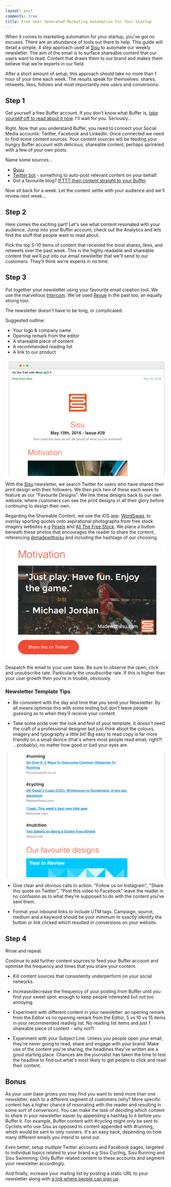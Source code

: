 ```yaml
---
layout: post
comments: true
title: Free User Generated Marketing Automation For Your Startup
---
```


When it comes to marketing automation for your startup, you've got no excuses. There are an abundance of tools out there to help. This guide will detail a simple, 4 step approach used at [Sisu](http://madewithsisu.com) to automate our weekly newsletter. The aim of the email is to surface shareable content that our users want to read. Content that draws them to our brand and makes them believe that we're experts in our field.

After a short amount of setup, this approach should take no more than 1 hour of your time each week. The results speak for themselves: shares, retweets, likes, follows and most importantly new users and conversions.

## Step 1
Get yourself a free Buffer account. If you don't know what Buffer is, [take yourself off to read about it now](https://buffer.com/guides). I'll wait for you. Seriously…

Right. Now that you understand Buffer, you need to connect your Social Media accounts: Twitter, Facebook and LinkedIn. Once connected we need to find some content sources. Your content sources will be feeding your hungry Buffer account with delicious, shareable content, perhaps sprinkled with a few of your own posts.

Name some sources…

- [Quuu](http://quuu.co/)
- [Twitter bot](https://www.google.com/webhp?sourceid=chrome-instant&ion=1&espv=2&ie=UTF-8#q=twitter%20bots) - something to auto-post relevant content on your behalf.
- Got a favourite blog? [IFTTT their content straight to your Buffer](https://ifttt.com/connect/feed/buffer).

Now sit back for a week. Let the content settle with your audience and we'll review next week…

## Step 2
Here comes the exciting part! Let's see what content resonated with your audience. Jump into your Buffer account, check out the Analytics and lets find the stuff that people want to read about.

Pick the top 5-10 items of content that received the most shares, likes, and retweets over the past week. This is the highly readable and shareable content that we'll put into our email newsletter that we'll send to our customers. They'll think we're experts in no time.

## Step 3
Put together your newsletter using your favourite email creation tool. We use the marvellous [Intercom](intercom.io). We've used [Revue](https://www.getrevue.co/) in the past too, an equally strong tool.

The newsletter doesn't have to be long, or complicated.

Suggested outline:

- Your logo & company name
- Opening remark from the editor
- A shareable piece of content
- A recommended reading list
- A link to our product

![Sisu's Email Newsletter Header](/images/2016-05-25-marketing-automation-for-your-startup/email-template-1.png)

With the [Sisu](https://www.madewithsisu.com/) newsletter, we search Twitter for users who have shared their print design with their followers. We then pick two of these each week to feature as our "Favourite Designs". We link these designs back to our own website, where customers can see the print designs in all their glory before continuing to design their own.

Regarding the Shareable Content, we use the iOS app: [WordSwag](http://wordswag.co/), to overlay sporting quotes onto aspirational photographs from free stock imagery websites e.g [Pexels](https://www.pexels.com) and [All The Free Stock](http://allthefreestock.com/). We place a button beneath these photos that encourages the reader to share the content, referencing [@madewithsisu](http://twitter.com/madewithsisu) and including the hashtags of our choosing.

![An example of some shareable content within the Sisu newsletter](/images/2016-05-25-marketing-automation-for-your-startup/shareable-content.png)

Despatch the email to your user base. Be sure to observe the open, click and unsubscribe rate. Particularly the unsubscribe rate. If this is higher than your user growth then you're in trouble, obviously.

### Newsletter Template Tips
- Be consistent with the day and time that you send your Newsletter. By all means optimise this with some testing but don't leave people guessing as to when they'll receive your content.

- Take some pride over the look and feel of your template. It doesn't need the craft of a professional designer but just think about the colours, imagery and typography a little bit! Big easy to read copy is far more friendly on a small device (that's where most people read email, right?! …probably), no matter how good or bad your eyes are.

![The Recommended Reading Section of Sisu's Email newsletter](/images/2016-05-25-marketing-automation-for-your-startup/email-template-2.png)

- Give clear and obvious calls to action. "Follow us on Instagram", "Share this quote on Twitter", "Post this video to Facebook" leave the reader in no confusion as to what they're supposed to do with the content you've sent them.

- Format your inbound links to include UTM tags. Campaign, source, medium and a keyword should be your minimum to exactly identify the button or link clicked which resulted in conversions on your website.

## Step 4
Rinse and repeat.

Continue to add further content sources to feed your Buffer account and optimise the frequency and times that you share your content.

- Kill content sources that consistently underperform on your social networks.

- Increase/decrease the frequency of your posting from Buffer until you find your sweet spot: enough to keep people interested but not too annoying.

- Experiment with different content in your newsletter: an opening remark from the Editor vs no opening remark from the Editor, 5 vs 10 vs 15 items in your recommended reading list. No reading list items and just 1 shareable piece of content - why not?!

- Experiment with your Subject Line. Unless you people open your email, they're never going to read, share and engage with your brand. Make use of the content you're sharing, the headlines they've written are a good starting place. Chances are the journalist has taken the time to test the headline to find out what's most likely to get people to click and read their content.

## Bonus

As your user base grows you may find you want to send more than one newsletter, each to a different segment of customers (why? More specific content has a higher chance of resonating with the reader and resulting in some sort of conversion). You can make the task of deciding which content to share in your newsletter easier by appending a hashtag to it before you Buffer it. For example, Buffer content with #cycling might only be sent to Cyclists who use Sisu as opposed to content appended with #running, which would be sent to only runners. It's an easy hack, depending on how many different emails you intend to send out.

Even better, setup multiple Twitter accounts and Facebook pages, targeted to individual topics related to your brand e.g Sisu Cycling, Sisu Running and Sisu Swimming. Only Buffer related content to these accounts and segment your newsletter accordingly.

And finally, increase your mailing list by posting a static URL to your newsletter along with [a link where people can sign up](http://upstate.us3.list-manage.com/subscribe?u=a9df7cdc8bde2d266bfa724ad&id=8aa4f9ffbc).

